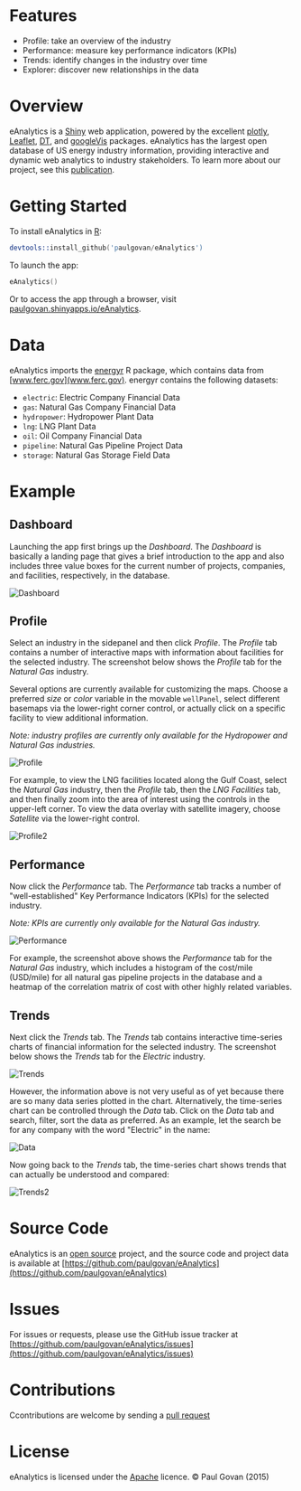 # Features
* Profile: take an overview of the industry
* Performance: measure key performance indicators (KPIs)
* Trends: identify changes in the industry over time
* Explorer: discover new relationships in the data

# Overview
eAnalytics is a [Shiny](http://shiny.rstudio.com) web application, powered by the excellent [plotly](https://plot.ly/r/), [Leaflet](https://rstudio.github.io/leaflet/), [DT](https://rstudio.github.io/DT/), and [googleVis](https://cran.r-project.org/web/packages/googleVis/vignettes/googleVis_examples.html) packages. eAnalytics has the largest open database of US energy industry information, providing interactive and dynamic web analytics to industry stakeholders. To learn more about our project, see this [publication](http://ascelibrary.org/doi/abs/10.1061/9780784413012.143).

# Getting Started
To install eAnalytics in [R](https://www.r-project.org):

```S
devtools::install_github('paulgovan/eAnalytics')
```

To launch the app:

```S
eAnalytics()
```

Or to access the app through a browser, visit [paulgovan.shinyapps.io/eAnalytics](https://paulgovan.shinyapps.io/eAnalytics).

# Data
eAnalytics imports the [energyr](https://github.com/paulgovan/energyr) R package, which contains data from [www.ferc.gov](www.ferc.gov). energyr contains the following datasets:

* `electric`: Electric Company Financial Data
* `gas`: Natural Gas Company Financial Data
* `hydropower`: Hydropower Plant Data
* `lng`: LNG Plant Data
* `oil`: Oil Company Financial Data
* `pipeline`: Natural Gas Pipeline Project Data
* `storage`: Natural Gas Storage Field Data

# Example

## Dashboard
Launching the app first brings up the *Dashboard*. The *Dashboard* is basically a landing page that gives a brief introduction to the app and also includes three value boxes for the current number of projects, companies, and facilities, respectively, in the database. 

![Dashboard](https://github.com/paulgovan/eAnalytics/blob/master/inst/images/Dashboard2.png?raw=true)

## Profile
Select an industry in the sidepanel and then click *Profile*. The *Profile* tab contains a number of interactive maps with information about facilities for the selected industry. The screenshot below shows the *Profile* tab for the *Natural Gas* industry. 

Several options are currently available for customizing the maps. Choose a preferred *size* or *color* variable in the movable `wellPanel`, select different basemaps via the lower-right corner control, or actually click on a specific facility to view additional information. 

*Note: industry profiles are currently only available for the Hydropower and Natural Gas industries.*

![Profile](https://github.com/paulgovan/eAnalytics/blob/master/inst/images/Profile2.png?raw=true)

For example, to view the LNG facilities located along the Gulf Coast, select the *Natural Gas* industry, then the *Profile* tab, then the *LNG Facilities* tab, and then finally zoom into the area of interest using the controls in the upper-left corner. To view the data overlay with satellite imagery, choose *Satellite* via the lower-right control. 

![Profile2](https://github.com/paulgovan/eAnalytics/blob/master/inst/images/Profile3.png?raw=true)

## Performance
Now click the *Performance* tab. The *Performance* tab tracks a number of "well-established" Key Performance Indicators (KPIs) for the selected industry. 

*Note: KPIs are currently only available for the Natural Gas industry.*

![Performance](https://github.com/paulgovan/eAnalytics/blob/master/inst/images/Performance2.png?raw=true)

For example, the screenshot above shows the *Performance* tab for the *Natural Gas* industry, which includes a histogram of the cost/mile (USD/mile) for all natural gas pipeline projects in the database and a heatmap of the correlation matrix of cost with other highly related variables. 

## Trends

Next click the *Trends* tab. The *Trends* tab contains interactive time-series charts of financial information for the selected industry. The screenshot below shows the *Trends* tab for the *Electric* industry. 

![Trends](https://github.com/paulgovan/eAnalytics/blob/master/inst/images/Trends2.png?raw=true)

However, the information above is not very useful as of yet because there are so many data series plotted in the chart. Alternatively, the time-series chart can be controlled through the *Data* tab. Click on the *Data* tab and search, filter, sort the data as preferred. As an example, let the search be for any company with the word "Electric" in the name: 

![Data](https://github.com/paulgovan/eAnalytics/blob/master/inst/images/Data2.png?raw=true)

Now going back to the *Trends* tab, the time-series chart shows trends that can actually be understood and compared:

![Trends2](https://github.com/paulgovan/eAnalytics/blob/master/inst/images/Trends3.png?raw=true)

# Source Code
eAnalytics is an [open source](http://opensource.org) project, and the source code and project data is available at [https://github.com/paulgovan/eAnalytics](https://github.com/paulgovan/eAnalytics)

# Issues
For issues or requests, please use the GitHub issue tracker at [https://github.com/paulgovan/eAnalytics/issues](https://github.com/paulgovan/eAnalytics/issues)

# Contributions
Ccontributions are welcome by sending a [pull request](https://github.com/paulgovan/eAnalytics/pulls)

# License
eAnalytics is licensed under the [Apache](http://www.apache.org/licenses/LICENSE-2.0) licence. &copy; Paul Govan (2015)
